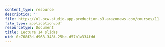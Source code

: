 ```yaml
---
content_type: resource
description: ''
file: https://ol-ocw-studio-app-production.s3.amazonaws.com/courses/11-438-economic-development-planning-spring-2020/0c768d2dd968348625bcd57b1a334fdd_MIT11_438s20_lec14.pdf
file_type: application/pdf
resourcetype: Document
title: Lecture 14 slides
uid: 0c768d2d-d968-3486-25bc-d57b1a334fdd
---
```

